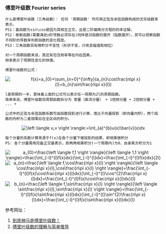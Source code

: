 ### 傅里叶级数 Fourier series

    什么是傅里叶级数（三角级数）： 任何 '周期函数' 均可用正弦及余弦函数构成的无穷级数来表示。
    PS1：基函数为sin\cos是因为其相互正交，且是二阶偏微分方程的的本征解。
    PS2：泰勒函数(需要满足n阶导数必须存在)同样是对函数的展开（指数展开），其可以观察函数不同阶的导数来判断函数的变化程度。
    PS3：三角函数具有微积分不变性（形状不变，只改变幅值和相位） 

    对一个周期函数来说，其还有包含频率等在内在因素。
    频率表示了周期性变化的快慢。
    	
    傅里叶级数的公式：
    
<div align=center><img src="https://latex.codecogs.com/gif.latex?f(x)=a_{0}&plus;\sum_{n=0}^{\infty}(a_{n}\cos\frac{n\pi&space;x}{l}&plus;b_{n}\sin\frac{n\pi&space;x}{l})" title="f(x)=a_{0}+\sum_{n=0}^{\infty}(a_{n}\cos\frac{n\pi x}{l}+b_{n}\sin\frac{n\pi x}{l})" /></div>

    l是周期的一半，意味着上面的公式可以表示任一周期为2l的周期函数。
    简单来说，傅里叶级数将周期函数拆分为 常量（直流分量） + 1倍频分量 + 2倍频分量 + ... +
    
    公式中的正弦与余弦函数系数可由函数投影进行计算，类比于向量投影（即向量内积），两个函数的内积为二者相乘后在全区间的积分。
    
<div align=center><img src="https://latex.codecogs.com/gif.latex?\left&space;\langle&space;u,v&space;\right&space;\rangle:=\int_{a}^{b}u(x)\bar{v}(x)dx" title="\left \langle u,v \right \rangle:=\int_{a}^{b}u(x)\bar{v}(x)dx" /></div>

    每个分量的系数计算来源于f(x)在各个分量下做投影的结果，即相乘做积分
    PS: 各个分量需用完备正交基表示，即两两相乘积分(一个周期内)为0，自身乘方积分为1
    
<div align=center><img src="https://latex.codecogs.com/gif.latex?a_{0}=\frac{\left&space;\langle&space;f,1&space;\right&space;\rangle}{\left&space;\langle&space;1,1&space;\right&space;\rangle}=\frac{\int_{-l}^{l}f(x)dx}{\int_{-l}^{l}dx}=\frac{\int_{-l}^{l}f(x)dx}{2l}" title="a_{0}=\frac{\left \langle f,1 \right \rangle}{\left \langle 1,1 \right \rangle}=\frac{\int_{-l}^{l}f(x)dx}{\int_{-l}^{l}dx}=\frac{\int_{-l}^{l}f(x)dx}{2l}" /></div>
<div align=center><img src="https://latex.codecogs.com/gif.latex?a_{n}=\frac{\left&space;\langle&space;f,\cos\frac{n\pi&space;x}{l}&space;\right&space;\rangle}{\left&space;\langle&space;\cos\frac{n\pi&space;x}{l},\cos\frac{n\pi&space;x}{l}&space;\right&space;\rangle}=\frac{\int_{-l}^{l}f(x)\cos\frac{n\pi&space;x}{l}dx}{\int_{-l}^{l}\cos^{2}\frac{n\pi&space;x}{l}dx}=\frac{\int_{-l}^{l}f(x)\cos\frac{n\pi&space;x}{l}dx}{l}" title="a_{n}=\frac{\left \langle f,\cos\frac{n\pi x}{l} \right \rangle}{\left \langle \cos\frac{n\pi x}{l},\cos\frac{n\pi x}{l} \right \rangle}=\frac{\int_{-l}^{l}f(x)\cos\frac{n\pi x}{l}dx}{\int_{-l}^{l}\cos^{2}\frac{n\pi x}{l}dx}=\frac{\int_{-l}^{l}f(x)\cos\frac{n\pi x}{l}dx}{l}" /></div>
<div align=center><img src="https://latex.codecogs.com/gif.latex?b_{n}=\frac{\left&space;\langle&space;f,\sin\frac{n\pi&space;x}{l}&space;\right&space;\rangle}{\left&space;\langle&space;\sin\frac{n\pi&space;x}{l},\sin\frac{n\pi&space;x}{l}&space;\right&space;\rangle}=\frac{\int_{-l}^{l}f(x)\sin\frac{n\pi&space;x}{l}dx}{\int_{-l}^{l}\sin^{2}\frac{n\pi&space;x}{l}dx}=\frac{\int_{-l}^{l}f(x)\sin\frac{n\pi&space;x}{l}dx}{l}" title="b_{n}=\frac{\left \langle f,\sin\frac{n\pi x}{l} \right \rangle}{\left \langle \sin\frac{n\pi x}{l},\sin\frac{n\pi x}{l} \right \rangle}=\frac{\int_{-l}^{l}f(x)\sin\frac{n\pi x}{l}dx}{\int_{-l}^{l}\sin^{2}\frac{n\pi x}{l}dx}=\frac{\int_{-l}^{l}f(x)\sin\frac{n\pi x}{l}dx}{l}" /></div>

参考网址：
1. [到底神马是傅里叶级数！](https://blog.csdn.net/Edin_BlackPoint/article/details/53581902)
2. [傅里叶级数的理解与简单推导](https://blog.csdn.net/constantin_ouc/article/details/78881709)
